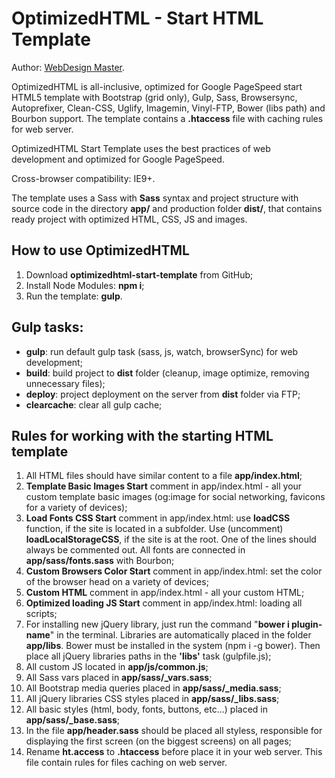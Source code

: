<h1>OptimizedHTML - Start HTML Template</h1>

<p>Author: <a href="http://webdesign-master.ru" target="_blank">WebDesign Master</a>.</p>

<p>OptimizedHTML is all-inclusive, optimized for Google PageSpeed start HTML5 template with Bootstrap (grid only), Gulp, Sass, Browsersync, Autoprefixer, Clean-CSS, Uglify, Imagemin, Vinyl-FTP, Bower (libs path) and Bourbon support. The template contains a <strong>.htaccess</strong> file with caching rules for web server.</p>

<p>OptimizedHTML Start Template uses the best practices of web development and optimized for Google PageSpeed.</p>

<p>Cross-browser compatibility: IE9+.</p>

<p>The template uses a Sass with <strong>Sass</strong> syntax and project structure with source code in the directory <strong>app/</strong> and production folder <strong>dist/</strong>, that contains ready project with optimized HTML, CSS, JS and images.</p>

<h2>How to use OptimizedHTML</h2>

<ol>
	<li>Download <strong>optimizedhtml-start-template</strong> from GitHub;</li>
	<li>Install Node Modules: <strong>npm i</strong>;</li>
	<li>Run the template: <strong>gulp</strong>.</li>
</ol>

<h2>Gulp tasks:</h2>

<ul>
	<li><strong>gulp</strong>: run default gulp task (sass, js, watch, browserSync) for web development;</li>
	<li><strong>build</strong>: build project to <strong>dist</strong> folder (cleanup, image optimize, removing unnecessary files);</li>
	<li><strong>deploy</strong>: project deployment on the server from <strong>dist</strong> folder via FTP;</li>
	<li><strong>clearcache</strong>: clear all gulp cache;</li>
</ul>

<h2>Rules for working with the starting HTML template</h2>

<ol>
	<li>All HTML files should have similar content to a file <strong>app/index.html</strong>;</li>
	<li><strong>Template Basic Images Start</strong> comment in app/index.html - all your custom template basic images (og:image for social networking, favicons for a variety of devices);</li>
	<li><strong>Load Fonts CSS Start</strong> comment in app/index.html: use <strong>loadCSS</strong> function, if the site is located in a subfolder. Use (uncomment) <strong>loadLocalStorageCSS</strong>, if the site is at the root. One of the lines should always be commented out. All fonts are connected in <strong>app/sass/fonts.sass</strong> with Bourbon;</li>
	<li><strong>Custom Browsers Color Start</strong> comment in app/index.html: set the color of the browser head on a variety of devices;</li>
	<li><strong>Custom HTML</strong> comment in app/index.html - all your custom HTML;</li>
	<li><strong>Optimized loading JS Start</strong> comment in app/index.html: loading all scripts;</li>
	<li>For installing new jQuery library, just run the command "<strong>bower i plugin-name</strong>" in the terminal. Libraries are automatically placed in the folder <strong>app/libs</strong>. Bower must be installed in the system (npm i -g bower). Then place all jQuery libraries paths in the <strong>'libs'</strong> task (gulpfile.js);</li>
	<li>All custom JS located in <strong>app/js/common.js</strong>;</li>
	<li>All Sass vars placed in <strong>app/sass/_vars.sass</strong>;</li>
	<li>All Bootstrap media queries placed in <strong>app/sass/_media.sass</strong>;</li>
	<li>All jQuery libraries CSS styles placed in <strong>app/sass/_libs.sass</strong>;</li>
	<li>All basic styles (html, body, fonts, buttons, etc...) placed in <strong>app/sass/_base.sass</strong>;</li>
	<li>In the file <strong>app/header.sass</strong> should be placed all styless, responsible for displaying the first screen (on the biggest screens) on all pages;</li>
	<li>Rename <strong>ht.access</strong> to <strong>.htaccess</strong> before place it in your web server. This file contain rules for files caching on web server.</li>
</ol>
